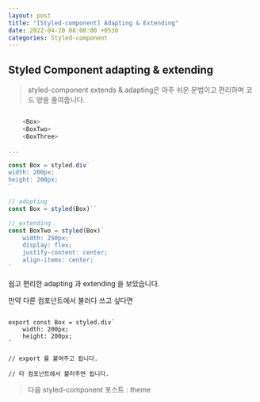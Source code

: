 ```yaml
---
layout: post
title: "[Styled-component] Adapting & Extending"
date: 2022-04-20 08:00:00 +0530
categories: Styled-component
---
```


## Styled Component adapting & extending

> styled-component extends & adapting은 아주 쉬운 문법이고 편리하며 코드 양을 줄여줍니다.

```javascript

    <Box>
    <BoxTwo>
    <BoxThree>

...

const Box = styled.div`
width: 200px;
height: 200px;
`

// adopting
const Box = styled(Box)``

// extending
const BoxTwo = styled(Box)`
    width: 250px;
    display: flex;
    justify-content: center;
    align-items: center;
`

```

쉽고 편리한 adapting 과 extending 을 보았습니다.

만약 다른 컴포넌트에서 불러다 쓰고 싶다면

```javascipt

export const Box = styled.div`
    width: 200px;
    height: 200px;
`

// export 를 붙여주고 됩니다.

// 타 컴포넌트에서 불러주면 됩니다.

```

> 다음 styled-component 포스트 : theme
